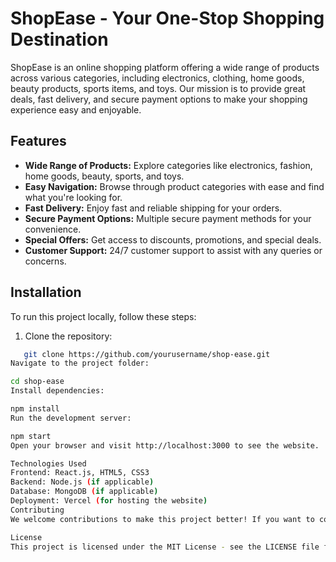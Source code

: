 # ShopEase - Your One-Stop Shopping Destination

ShopEase is an online shopping platform offering a wide range of products across various categories, including electronics, clothing, home goods, beauty products, sports items, and toys. Our mission is to provide great deals, fast delivery, and secure payment options to make your shopping experience easy and enjoyable.

## Features

- **Wide Range of Products:** Explore categories like electronics, fashion, home goods, beauty, sports, and toys.
- **Easy Navigation:** Browse through product categories with ease and find what you're looking for.
- **Fast Delivery:** Enjoy fast and reliable shipping for your orders.
- **Secure Payment Options:** Multiple secure payment methods for your convenience.
- **Special Offers:** Get access to discounts, promotions, and special deals.
- **Customer Support:** 24/7 customer support to assist with any queries or concerns.

## Installation

To run this project locally, follow these steps:

1. Clone the repository:

```bash
   git clone https://github.com/yourusername/shop-ease.git
Navigate to the project folder:

cd shop-ease
Install dependencies:

npm install
Run the development server:

npm start
Open your browser and visit http://localhost:3000 to see the website.

Technologies Used
Frontend: React.js, HTML5, CSS3
Backend: Node.js (if applicable)
Database: MongoDB (if applicable)
Deployment: Vercel (for hosting the website)
Contributing
We welcome contributions to make this project better! If you want to contribute, please fork the repository, create a new branch, and submit a pull request. Make sure to follow our code of conduct and style guidelines.

License
This project is licensed under the MIT License - see the LICENSE file for details.
